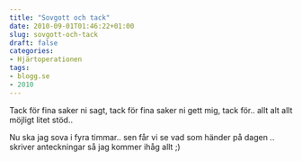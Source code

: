 ```yaml
---
title: "Sovgott och tack"
date: 2010-09-01T01:46:22+01:00
slug: sovgott-och-tack
draft: false
categories:
- Hjärtoperationen
tags:
- blogg.se
- 2010
---
```

Tack för fina saker ni sagt, tack för fina saker ni gett mig, tack för.. allt alt allt möjligt litet stöd..  
  
Nu ska jag sova i fyra timmar.. sen får vi se vad som händer på dagen .. skriver anteckningar så jag kommer ihåg allt ;)